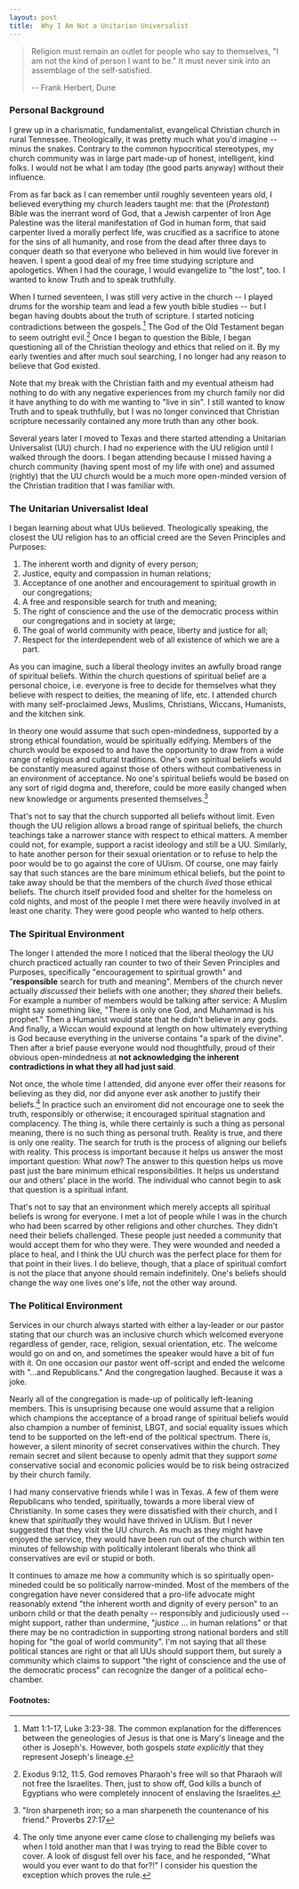 ```yaml
---
layout: post
title:  Why I Am Not a Unitarian Universalist
---
```


> Religion must remain an outlet for people who say to themselves, "I am not
> the kind of person I want to be."  It must never sink into an assemblage of
> the self-satisfied.
> 
> -- Frank Herbert, Dune

### Personal Background

I grew up in a charismatic, fundamentalist, evangelical Christian church in
rural Tennessee.  Theologically, it was pretty much what you'd imagine --
minus the snakes.  Contrary to the common hypocritical stereotypes, my church
community was in large part made-up of honest, intelligent, kind folks.  I
would not be what I am today (the good parts anyway) without their influence.

From as far back as I can remember until roughly seventeen years old, I
believed everything my church leaders taught me:  that the (*Protestant*)
Bible was the inerrant word of God, that a Jewish carpenter of Iron Age
Palestine was the literal manifestation of God in human form, that said
carpenter lived a morally perfect life, was crucified as a sacrifice to atone
for the sins of all humanity, and rose from the dead after three days to
conquer death so that everyone who believed in him would live forever in
heaven.  I spent a good deal of my free time studying scripture and
apologetics.  When I had the courage, I would evangelize to "the lost", too.
I wanted to know Truth and to speak truthfully.

When I turned seventeen, I was still very active in the church -- I played
drums for the worship team and lead a few youth bible studies -- but I began
having doubts about the truth of scripture.  I started noticing contradictions
between the gospels.[^1]  The God of the Old Testament began to seem outright
evil.[^2]  Once I began to question the Bible, I began questioning all of the
Christian theology and ethics that relied on it.  By my early twenties and
after much soul searching, I no longer had any reason to believe that God
existed.

[^1]:  Matt 1:1-17, Luke 3:23-38.  The common explanation for the differences
       between the geneologies of Jesus is that one is Mary's lineage and the
       other is Joseph's.  However, both gospels *state explicitly* that they
       represent Joseph's lineage.

[^2]:  Exodus 9:12, 11:5.  God removes Pharaoh's free will so that Pharaoh
       will not free the Israelites.  Then, just to show off, God kills
       a bunch of Egyptians who were completely innocent of enslaving the
       Israelites.

Note that my break with the Christian faith and my eventual atheism had
nothing to do with any negative experiences from my church family nor did it
have anything to do with me wanting to "live in sin".  I still wanted to know
Truth and to speak truthfully, but I was no longer convinced that Christian
scripture necessarily contained any more truth than any other book.

Several years later I moved to Texas and there started attending a Unitarian
Universalist (UU) church.  I had no experience with the UU religion until I
walked through the doors.  I began attending because I missed having a church
community (having spent most of my life with one) and assumed (rightly) that
the UU church would be a much more open-minded version of the Christian
tradition that I was familiar with.

### The Unitarian Universalist Ideal

I began learning about what UUs believed.  Theologically speaking, the closest
the UU religion has to an official creed are the Seven Principles and
Purposes:

1. The inherent worth and dignity of every person;
2. Justice, equity and compassion in human relations;
3. Acceptance of one another and encouragement to spiritual growth in our
   congregations;
4. A free and responsible search for truth and meaning;
5. The right of conscience and the use of the democratic process within our
   congregations and in society at large;
6. The goal of world community with peace, liberty and justice for all;
7. Respect for the interdependent web of all existence of which we are a part.

As you can imagine, such a liberal theology invites an awfully broad range of
spiritual beliefs.  Within the church questions of spiritual belief are a
personal choice, i.e. everyone is free to decide for themselves what they
believe with respect to deities, the meaning of life, etc.  I attended church
with many self-proclaimed Jews, Muslims, Christians, Wiccans, Humanists, and
the kitchen sink.

In theory one would assume that such open-mindedness, supported by a strong
ethical foundation, would be spiritually edifying.  Members of the church
would be exposed to and have the opportunity to draw from a wide range of
religious and cultural traditions.  One's own spiritual beliefs would be
constantly measured against those of others without combativeness in an
environment of acceptance.  No one's spiritual beliefs would be based on any
sort of rigid dogma and, therefore, could be more easily changed when new
knowledge or arguments presented themselves.[^3]

[^3]:  "Iron sharpeneth iron; so a man sharpeneth the countenance of his
       friend."  Proverbs 27:17

That's not to say that the church supported all beliefs without limit.  Even
though the UU religion allows a broad range of spiritual beliefs, the church
teachings take a narrower stance with respect to ethical matters.  A member
could not, for example, support a racist ideology and still be a UU.
Similarly, to hate another person for their sexual orientation or to refuse to
help the poor would be to go against the core of UUism.  Of course, one may
fairly say that such stances are the bare minimum ethical beliefs, but the
point to take away should be that the members of the church *lived* those
ethical beliefs.  The church itself provided food and shelter for the homeless
on cold nights, and most of the people I met there were heavily involved in at
least one charity.  They were good people who wanted to help others.

### The Spiritual Environment

The longer I attended the more I noticed that the liberal theology the UU
church practiced actually ran counter to two of their Seven Principles and
Purposes, specifically "encouragement to spiritual growth" and
"**responsible** search for truth and meaning".  Members of the church never
actually *discussed* their beliefs with one another; they *shared* their
beliefs.  For example a number of members would be talking after service:  A
Muslim might say something like, "There is only one God, and Muhammad is his
prophet."  Then a Humanist would state that he didn't believe in any gods.
And finally, a Wiccan would expound at length on how ultimately everything is
God because everything in the universe contains "a spark of the divine".  Then
after a brief pause everyone would nod thoughtfully, proud of their obvious
open-mindedness at **not acknowledging the inherent contradictions in what
they all had just said**.

Not once, the whole time I attended, did anyone ever offer their reasons for
believing as they did, nor did anyone ever ask another to justify their
beliefs.[^4]  In practice such an enviroment did not encourage one to seek the
truth, responsibly or otherwise; it encouraged spiritual stagnation and
complacency.  The thing is, while there certainly is such a thing as personal
meaning, there is no such thing as personal truth.  Reality is true, and there
is only one reality.  The search for truth is the process of aligning our
beliefs with reality.  This process is important because it helps us answer
the most important question:  What *now*?  The answer to this question helps
us move past just the bare minimum ethical responsibilities.  It helps us
understand our and others' place in the world.  The individual who cannot
begin to ask that question is a spiritual infant.

[^4]:  The only time anyone ever came close to challenging my beliefs was when
       I told another man that I was trying to read the Bible cover to cover.
       A look of disgust fell over his face, and he responded, "What would you
       ever want to do that for?!"  I consider his question the exception
       which proves the rule.

That's not to say that an environment which merely accepts all spiritual
beliefs is wrong for everyone.  I met a lot of people while I was in the
church who had been scarred by other religions and other churches.  They
didn't need their beliefs challenged.  These people just needed a community
that would accept them for who they were.  They were wounded and needed a
place to heal, and I think the UU church was the perfect place for them for
that point in their lives.  I do believe, though, that a place of spiritual
comfort is not the place that anyone should remain indefinitely.  One's
beliefs should change the way one lives one's life, not the other way around.

### The Political Environment

Services in our church always started with either a lay-leader or our pastor
stating that our church was an inclusive church which welcomed everyone
regardless of gender, race, religion, sexual orientation, etc.  The welcome
would go on and on, and sometimes the speaker would have a bit of fun with it.
On one occasion our pastor went off-script and ended the welcome with "...and
Republicans."  And the congregation laughed.  Because it was a joke.

Nearly all of the congregation is made-up of politically left-leaning members.
This is unsuprising because one would assume that a religion which champions
the acceptance of a broad range of spiritual beliefs would also champion a
number of feminist, LBGT, and social equality issues which tend to be
supported on the left-end of the political spectrum.  There is, however, a
silent minority of secret conservatives within the church.  They remain secret
and silent because to openly admit that they support *some* conservative
social and economic policies would be to risk being ostracized by their church
family.

I had many conservative friends while I was in Texas.  A few of them were
Republicans who tended, spiritually, towards a more liberal view of
Christianity.  In some cases they were dissatisfied with their church, and I
knew that *spiritually* they would have thrived in UUism.  But I never
suggested that they visit the UU church.  As much as they might have enjoyed
the service, they would have been run out of the church within ten minutes of
fellowship with politically intolerant liberals who think all conservatives
are evil or stupid or both.

It continues to amaze me how a community which is so spiritually open-mineded
could be so politically narrow-minded.  Most of the members of the
congregation have never considered that a pro-life advocate might reasonably
extend "the inherent worth and dignity of every person" to an unborn child or
that the death penalty -- responsibly and judiciously used -- might support,
rather than undermine, "*justice* ... in human relations" or that there may be
no contradiction in supporting strong national borders and still hoping for
"the goal of world community".  I'm not saying that all these political
stances are right or that all UUs should support them, but surely a community
which claims to support "the right of conscience and the use of the democratic
process" can recognize the danger of a political echo-chamber.

#### Footnotes:
